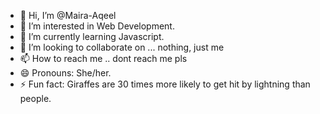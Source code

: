 - 👋 Hi, I’m @Maira-Aqeel
- 👀 I’m interested in Web Development.
- 🌱 I’m currently learning Javascript.
- 💞️ I’m looking to collaborate on ... nothing, just me
- 📫 How to reach me .. dont reach me pls
- 😄 Pronouns: She/her.
- ⚡ Fun fact: Giraffes are 30 times more likely to get hit by lightning than people. 

<!---
Maira-Aqeel/Maira-Aqeel is a ✨ special ✨ repository because its `README.md` (this file) appears on your GitHub profile.
You can click the Preview link to take a look at your changes.
--->
